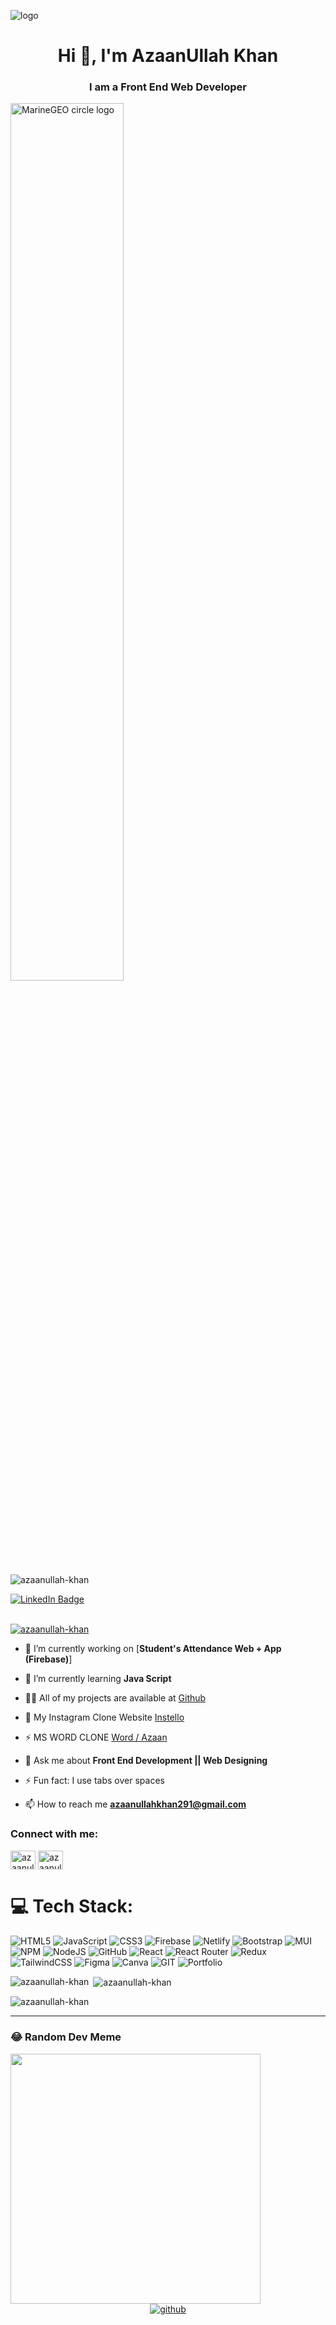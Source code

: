 ![logo](https://mir-s3-cdn-cf.behance.net/project_modules/max_1200/79731568097599.5b50bca477735.jpg)
<h1 align="center">Hi 👋, I'm AzaanUllah Khan</h1>
<h3 align="center">I am a Front End Web Developer</h3>
<img src="http://studiopixel.in/wp-content/uploads/2017/11/senior-front-end-developer-openings-1.gif" alt="MarineGEO circle logo" width="60%" align="center">

<p align="left"> <img src="https://komarev.com/ghpvc/?username=azaanullah-khan&label=Profile%20views&color=0e75b6&style=flat" alt="azaanullah-khan" /> </p>
  <a href="https://www.linkedin.com/in/azaanullah-khan-2859bb268/">
    <img src="https://img.shields.io/badge/LinkedIn-blue?style=for-the-badge&logo=linkedin&logoColor=white" alt="LinkedIn Badge"/>
  </a>
<br>
<br>

<p align="left"> <a href="https://github.com/ryo-ma/github-profile-trophy"><img src="https://github-profile-trophy.vercel.app/?username=azaanullah-khan" alt="azaanullah-khan" /></a> </p>


- 🔭 I’m currently working on [**Student's Attendance Web + App (Firebase)**]

- 🌱 I’m currently learning **Java Script**

- 👨‍💻 All of my projects are available at [Github](https://github.com/AzaanUllah-Khan)

- 📱 My Instagram Clone Website [Instello](https://github.com/AzaanUllah-Khan/Instello)

- ⚡ MS WORD CLONE [Word / Azaan](https://github.com/AzaanUllah-Khan/Ms-Word)

- 💬 Ask me about **Front End Development || Web Designing**

- ⚡ Fun fact: I use tabs over spaces

- 📫 How to reach me **azaanullahkhan291@gmail.com**

<h3 align="left">Connect with me: </h3>
<p align="left">
<a href="https://linkedin.com/in/azaanullah khan" target="blank"><img align="center" src="https://raw.githubusercontent.com/rahuldkjain/github-profile-readme-generator/master/src/images/icons/Social/linked-in-alt.svg" alt="azaanullah khan" height="30" width="40" /></a>
<a href="https://www.leetcode.com/azaanullah-khan" target="blank"><img align="center" src="https://raw.githubusercontent.com/rahuldkjain/github-profile-readme-generator/master/src/images/icons/Social/leet-code.svg" alt="azaanullah-khan" height="30" width="40" /></a>
</p>

# 💻 Tech Stack:
![HTML5](https://img.shields.io/badge/html5-%23E34F26.svg?style=for-the-badge&logo=html5&logoColor=white) ![JavaScript](https://img.shields.io/badge/javascript-%23323330.svg?style=for-the-badge&logo=javascript&logoColor=%23F7DF1E) ![CSS3](https://img.shields.io/badge/css3-%231572B6.svg?style=for-the-badge&logo=css3&logoColor=white) ![Firebase](https://img.shields.io/badge/firebase-%23039BE5.svg?style=for-the-badge&logo=firebase) ![Netlify](https://img.shields.io/badge/netlify-%23000000.svg?style=for-the-badge&logo=netlify&logoColor=#00C7B7) ![Bootstrap](https://img.shields.io/badge/bootstrap-%23563D7C.svg?style=for-the-badge&logo=bootstrap&logoColor=white) ![MUI](https://img.shields.io/badge/MUI-%230081CB.svg?style=for-the-badge&logo=material-ui&logoColor=white) ![NPM](https://img.shields.io/badge/NPM-%23000000.svg?style=for-the-badge&logo=npm&logoColor=white) ![NodeJS](https://img.shields.io/badge/node.js-6DA55F?style=for-the-badge&logo=node.js&logoColor=white) ![GitHub](https://img.shields.io/badge/GitHub-%23121011.svg?style=for-the-badge&logo=github&logoColor=white) ![React](https://img.shields.io/badge/react-%2320232a.svg?style=for-the-badge&logo=react&logoColor=%2361DAFB) ![React Router](https://img.shields.io/badge/React_Router-CA4245?style=for-the-badge&logo=react-router&logoColor=white) ![Redux](https://img.shields.io/badge/redux-%23593d88.svg?style=for-the-badge&logo=redux&logoColor=white) ![TailwindCSS](https://img.shields.io/badge/tailwindcss-%2338B2AC.svg?style=for-the-badge&logo=tailwind-css&logoColor=white) 	![Figma](https://img.shields.io/badge/figma-%23F24E1E.svg?style=for-the-badge&logo=figma&logoColor=white) ![Canva](https://img.shields.io/badge/Canva-%2300C4CC.svg?style=for-the-badge&logo=Canva&logoColor=white) ![GIT](https://img.shields.io/badge/Git-fc6d26?style=for-the-badge&logo=git&logoColor=white) ![Portfolio](https://img.shields.io/badge/Portfolio-%23000000.svg?style=for-the-badge&logo=firefox&logoColor=#FF7139)

<p><img align="left" src="https://github-readme-stats.vercel.app/api/top-langs?username=azaanullah-khan&show_icons=true&locale=en&layout=compact" alt="azaanullah-khan" /></p>

<p>&nbsp;<img align="center" src="https://github-readme-stats.vercel.app/api?username=azaanullah-khan&show_icons=true&locale=en" alt="azaanullah-khan" /></p>

<p><img align="center" src="https://github-readme-streak-stats.herokuapp.com/?user=azaanullah-khan&" alt="azaanullah-khan" /></p>

---

### 😂 Random Dev Meme
<img src='https://randommeme-five.vercel.app/' style="height: 400px;"/>

<br/>
<div align="center">
<a href="https://github.com/AzaanUllah-Khan" target="_blank">
<img src=https://img.shields.io/badge/github-%2324292e.svg?&style=for-the-badge&logo=github&logoColor=white alt=github style="margin-bottom: 5px;" />
</a>
</div>
<br/>  
